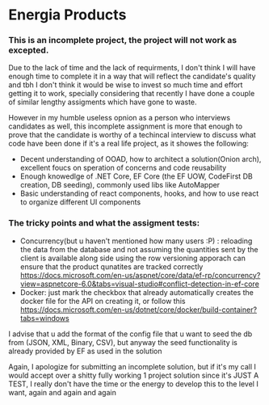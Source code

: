# Energia Products

###  This is an incomplete project, the project will not work as excepted.
Due to the lack of time and the lack of requirments, I don't think I will have enough time to complete it in a way that will reflect the candidate's quality and tbh I don't think it would be wise to invest so much time and effort getting it to work, specially considering that recently I have done a couple of similar lengthy assigments which have gone to waste.

However in my humble useless opnion as a person who interviews candidates as well, this incomplete assignment is more that enough to prove that the candidate is worthy of a techincal interview to discuss what code have been done if it's a real life project, as it showes the following:
- Decent understanding of OOAD, how to architect a solution(Onion arch), excellent foucs on speration of concerns and code reusability 
- Enough knowedlge of .NET Core, EF Core (the EF UOW, CodeFirst DB creation, DB seeding),  commonly used libs like AutoMapper
- Basic understanding of react components, hooks, and how to use react to organize different UI components

### The tricky points and what the assigment tests:
- Concurrency(but u haven't mentioned how many users :P) : reloading the data from the database and not assuming the quantities sent by the client is available along side using the row versioning apporach can ensure that the product qunatites are tracked correctly https://docs.microsoft.com/en-us/aspnet/core/data/ef-rp/concurrency?view=aspnetcore-6.0&tabs=visual-studio#conflict-detection-in-ef-core 
- Docker: just mark the checkbox that already automatically creates the docker file for the API on creating it, or follow this https://docs.microsoft.com/en-us/dotnet/core/docker/build-container?tabs=windows


I advise that u add the format of the config file that u want to seed the db from (JSON, XML, Binary, CSV), but anyway the seed functionality is already provided by EF as used in the solution

Again, I apologize for submitting an incomplete solution, but if it's my call I would accept over a shitty fully working 1 project solution since it's JUST A TEST, I really don't have the time or the energy to develop this to the level I want, again and again and again








